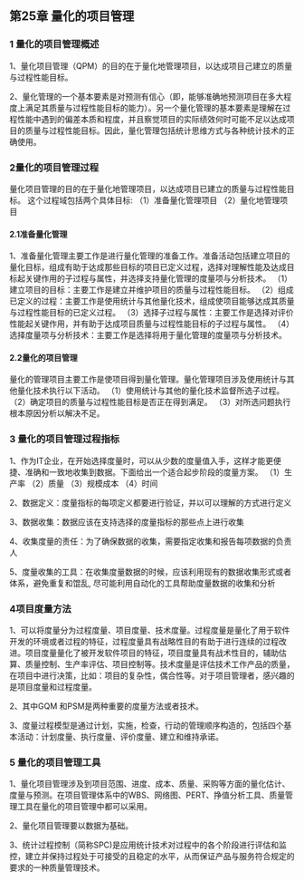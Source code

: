 ## 第25章 量化的项目管理

### 1 量化的项目管理概述

1、量化项目管理（QPM）的目的在于量化地管理项目，以达成项目己建立的质量与过程性能目标。

2、量化管理的一个基本要素是对预测有信心（即，能够准确地预测项目在多大程度上满足其质量与过程性能目标的能力）。另一个量化管理的基本要素是理解在过程性能中遇到的偏差本质和程度，并且察觉项目的实际绩效何时可能不足以达成项目的质量与过程性能目标。因此，量化管理包括统计思维方式与各种统计技术的正确使用。

### 2量化的项目管理过程

量化项目管理的目的在于量化地管理项目，以达成项目已建立的质量与过程性能目标。
这个过程域包括两个具体目标:
（1）准备量化管理项目
（2）量化地管理项目

#### 2.1准备量化管理

1、准备量化管理主要工作是进行量化管理的准备工作。准备活动包括建立项目的量化目标，组成有助于达成那些目标的项目已定义过程，选择对理解性能及达成目标起关键作用的子过程与属性，并选择支持量化管理的度量项与分析技术。
（1）建立项目的目标：主要工作是建立并维护项目的质量与过程性能目标。
（2）组成已定义的过程：主要工作是使用统计与其他量化技术，组成使项目能够达成其质量与过程性能目标的已定义过程。
（3）选择子过程与属性：主要工作是选择对评价性能起关键作用，并有助于达成项目质量与过程性能目标的子过程与属性。
（4）选择度量项与分析技术：主要工作是选择将用于量化管理的度量项与分析技术。

#### 2.2量化的项目管理

量化的管理项目主要工作是使项目得到量化管理。量化管理项目涉及使用统计与其他量化技术执行以下活动。
（1）使用统计与其他的量化技术监督所选子过程。
（2）确定项目的质量与过程性能目标是否正在得到满足。
（3）对所选问题执行根本原因分析以解决不足。

### 3 量化的项目管理过程指标

1、作为IT企业，在开始选择度量时，可以从少数的度量值入手，这样才能更便捷、准确和一致地收集到数据。下面给出一个适合起步阶段的度量方案。
（1）生产率
（2）质量
（3）规模成本
（4）时间

2、数据定义：度量指标的每项定义都要进行验证，并以可以理解的方式进行定义

3、数据收集：数据应该在支持选择的度量指标的那些点上进行收集

4、收集度量的责任：为了确保数据的收集，需要指定收集和报告每项数据的负责人

5、度量收集的工具：在收集度量数据的时候，应该利用现有的数据收集形式或者体系，避免重复和馄乱, 尽可能利用自动化的工具帮助度量数据的收集和分析

### 4项目度量方法

1、可以将度量分为过程度量、项目度量、技术度量。过程度量是量化了用于软件开发的环境或者过程的特征，过程度量具有战略性目的有助于进行连续的过程改进。项目度量量化了被开发软件项目的特征，项目度量具有战术性目的，辅助估算、质量控制、生产率评估、项目控制等。技术度量是评估技术工作产品的质量，在项目中进行决策，比如：项目的复杂性，偶合性等。对于项目管理者，感兴趣的是项目度量和过程度量。

2、其中GQM 和PSM是两种重要的度量方法或者技术。

3、度量过程模型是通过计划，实施，检查，行动的管理顺序构造的，包括四个基本活动：计划度量、执行度量、评价度量、建立和维持承诺。

### 5 量化的项目管理工具

1、量化项目管理涉及到项目范围、进度、成本、质量、采购等方面的量化估计、度量与预测。在项目管理体系中的WBS、网络图、PERT、挣值分析工具、质量管理工具在量化的项目管理中都可以采用。

2、量化项目管理要以数据为基础。

3、统计过程控制（简称SPC)是应用统计技术对过程中的各个阶段进行评估和监控，建立并保持过程处于可接受的且稳定的水平，从而保证产品与服务符合规定的要求的一种质量管理技术。
